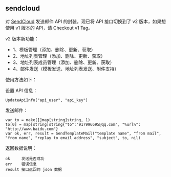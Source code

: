 ## sendcloud

对 [SendCloud](http://sendcloud.sohu.com) 发送邮件 API 的封装，现已将 API 接口切换到了 v2 版本，如果想使用 v1 版本的 API，请 Checkout v1 Tag。

v2 版本新功能：

* 1、模板管理（添加、删除、更新、获取）
* 2、地址列表管理（添加、删除、更新、获取）
* 3、地址列表成员管理（添加、删除、更新、获取）
* 4、邮件发送（模板发送、地址列表发送、附件支持）

使用方法如下：

设置 API 信息：

```
UpdateApiInfo("api_user", "api_key")
```

发送邮件：

```
var to = make([]map[string]string, 1)
to[0] = map[string]string{"to":"917996695@qq.com", "%url%": "http://www.baidu.com"}
var ok, err, result = SendTemplateMail("template name", "from mail", "from name", "replay to email address", "subject", to, nil)
```

返回数据说明：

    ok     发送是否成功
    err    错误信息
    result 接口返回的 json 数据
